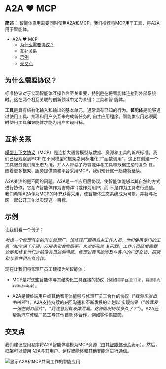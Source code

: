 # A2A ❤️ MCP

**简述：** 智能体应用需要同时使用A2A和MCP。我们推荐将MCP用于工具，将A2A用于智能体。

<!-- TOC -->

- [A2A ❤️ MCP](#a2a--mcp)
  - [为什么需要协议？](#为什么需要协议)
  - [互补关系](#互补关系)
  - [示例](#示例)
  - [交叉点](#交叉点)

<!-- /TOC -->

## 为什么需要协议？

标准协议对于实现智能体互操作性至关重要，特别是在将智能体连接到外部系统时。这在两个相互关联的创新领域中尤为关键：工具和智
能体。

**工具**是具有结构化输入和输出的基本单元，通常具有已知的行为。**智能体**是能够通过使用工具、推理和用户交互来完成新任务的
自主应用程序。智能体应用必须同时使用工具**和**智能体才能为用户实现目标。

## 互补关系

[模型上下文协议](https://modelcontextprotocol.io/)（MCP）是连接大语言模型与数据、资源和工具的新兴标准。我们已经观察到MCP
在不同模型和框架之间标准化了"函数调用"。这正在创建一个工具服务提供商生态系统，并大大降低了将智能体与工具和数据连接的复杂
性。随着更多框架、服务提供商和平台采用MCP，我们预计这一趋势将继续。

A2A关注的是不同的问题。A2A是一个应用层协议，使智能体能够以其自然的方式进行协作。它允许智能体作为*智能体*（或作为用户）而
不是作为工具进行通信。我们希望A2A作为MCP的补充获得采用，使智能体生态系统成为可能，并将与社区一起公开工作以实现这一目标。

## 示例

让我们看一个例子：

_考虑一个修理汽车的汽车修理厂。该修理厂雇用自主工作人员，他们使用专门的工具（如车辆千斤顶、万用表和套筒扳手）来诊断和修
复问题。工作人员经常需要诊断和修复他们之前没有见过的问题。修理过程可能涉及与客户的广泛交谈、研究和与零件供应商合作。_

现在让我们将修理厂员工建模为AI智能体：

- MCP是将这些智能体与其结构化工具连接的协议（例如`将平台提升2米`，`将扳手向右转动4毫米`）。

- A2A是使终端用户或其他智能体能够与修理厂员工合作的协议（_"我的车发出咯咯声"_）。A2A支持持续的来回沟通和不断发展的计划以
  实现结果（_"给我发一张左轮的照片"_，_"我注意到有液体泄漏。这种情况持续多久了？"_）。A2A还帮助汽车修理厂员工与其他智能
  体合作，例如零件供应商。

## 交叉点

我们建议应用程序将A2A智能体建模为MCP资源（由其[智能体卡片](/zh-CN/documentation.md#代理卡片)表示）。然后，框架可以使用
A2A与其用户、远程智能体和其他智能体进行通信。

![显示A2A和MCP共同工作的智能应用](/docs/images/a2a_mcp.png)
